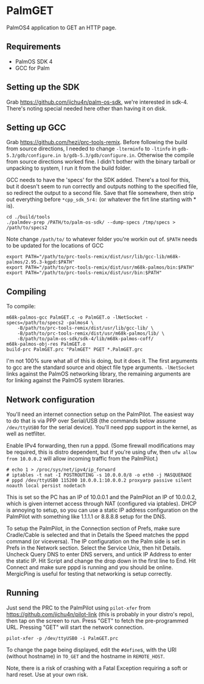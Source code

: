 # PalmGET
PalmOS4 application to GET an HTTP page.

## Requirements

* PalmOS SDK 4
* GCC for Palm

## Setting up the SDK

Grab https://github.com/jichu4n/palm-os-sdk, we're interested in sdk-4. There's noting special needed here other than having it on disk.

## Setting up GCC

Grab https://github.com/hezi/prc-tools-remix. Before following the build from source directions, I needed to change `-lterminfo` to `-ltinfo` in `gdb-5.3/gdb/configure.in b/gdb-5.3/gdb/configure.in`. Otherwise the compile from source directions worked fine. I didn't bother with the binary tarball or unpacking to system, I run it from the build folder.

GCC needs to have the 'specs' for the SDK added. There's a tool for this, but it doesn't seem to run correctly and outputs nothing to the specified file, so redirect the output to a second file. Save that file somewhere, then strip out everything before `*cpp_sdk_5r4:` (or whatever the firt line starting with * is).

```
cd ./build/tools
./palmdev-prep /PATH/to/palm-os-sdk/ --dump-specs /tmp/specs > /path/to/specs2
```

Note change `/path/to/` to whatever folder you're workin out of. `$PATH` needs to be updated for the locations of GCC

```
export PATH="/path/to/prc-tools-remix/dist/usr/lib/gcc-lib/m68k-palmos/2.95.3-kgpd:$PATH"
export PATH="/path/to/prc-tools-remix/dist/usr/m68k-palmos/bin:$PATH"
export PATH="/path/to/prc-tools-remix/dist/usr/bin:$PATH"
```

## Compiling

To compile:

```
m68k-palmos-gcc PalmGET.c -o PalmGET.o -lNetSocket -specs=/path/to/specs2 -palmos4 \
    -B/path/to/prc-tools-remix/dist/usr/lib/gcc-lib/ \
    -B/path/to/prc-tools-remix/dist/usr/m68k-palmos/lib/ \
    -B/path/to/palm-os-sdk/sdk-4/lib/m68k-palmos-coff/
m68k-palmos-obj-res PalmGET.o
build-prc PalmGET.prc "PalmGET" PGET *.PalmGET.grc
```

I'm not 100% sure what all of this is doing, but it does it. The first arguments to gcc are the standard source and object file type arguments. `-lNetSocket` links against the PalmOS networking library, the remaining arguments are for linking against the PalmOS system libraries.

## Network configuration

You'll need an internet connection setup on the PalmPilot. The easiest way to do that is via PPP over Serial/USB (the commands below assume `/dev/ttyUSB0` for the serial device). You'll need ppp support in the kernel, as well as netfilter.

Enable IPv4 forwarding, then run a pppd. (Some firewall modifications may be required, this is distro dependent, but if you're using ufw, then `ufw allow from 10.0.0.2` will allow incoming traffic from the PalmPilot.)

```
# echo 1 > /proc/sys/net/ipv4/ip_forward
# iptables -t nat -I POSTROUTING -s 10.0.0.0/8 -o eth0 -j MASQUERADE
# pppd /dev/ttyUSB0 115200 10.0.0.1:10.0.0.2 proxyarp passive silent noauth local persist nodetach
```

This is set so the PC has an IP of 10.0.0.1 and the PalmPilot an IP of 10.0.0.2, which is given internet access through NAT (configured via iptables). DHCP is annoying to setup, so you can use a static IP address configuration on the PalmPilot with something like 1.1.1.1 or 8.8.8.8 setup for the DNS.

To setup the PalmPilot, in the Connection section of Prefs, make sure Cradle/Cable is selected and that in Details the Speed matches the pppd command (or viceversa). The IP configuration on the Palm side is set in Prefs in the Network section. Select the Service Unix, then hit Details. Uncheck Query DNS to enter DNS servers, and untick IP Address to enter the static IP. Hit Script and change the drop down in the first line to End. Hit Connect and make sure pppd is running and you should be online. MergicPing is useful for testing that networking is setup correctly.

## Running

Just send the PRC to the PalmPilot using `pilot-xfer` from https://github.com/jichu4n/pilot-link (this is probably in your distro's repo), then tap on the screen to run. Press "GET" to fetch the pre-programmed URL. Pressing "GET" will start the network connection.

`pilot-xfer -p /dev/ttyUSB0 -i PalmGET.prc`

To change the page being displayed, edit the `#define`s, with the URI (without hostname) in `TO_GET` and the hostname in `REMOTE_HOST`.

Note, there is a risk of crashing with a Fatal Exception requiring a soft or hard reset. Use at your own risk.
